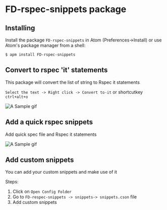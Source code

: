 # FD-rspec-snippets package

## Installing
Install the package ```FD-rspec-snippets``` in Atom (Preferences->Install) or use Atom's package manager from a shell:  
```
$ apm install FD-rspec-snippets
```


## Convert to rspec 'it' statements

 This package will convert the list of string to Rspec it statements

  `Select the text -> Right click -> Convert to-it`
          or
  shortcutkey `ctrl+alt+o`

![A Sample gif](https://media.giphy.com/media/LOhbCpRocZhTM0R6fY/giphy.gif)


## Add a quick rspec snippets

 Add quick spec file and Rspec it statements

![A Sample gif](https://media.giphy.com/media/ekAYJHMkNMmJQk3QNL/giphy.gif)


## Add custom snippets

 You can add your custom snippets and make use of it

 Steps:

   1. Click on `Open Config Folder`
   2. Go to `FD-respec-snippets -> snippets-> snippets.cson` file
   3. Add custom snippets
